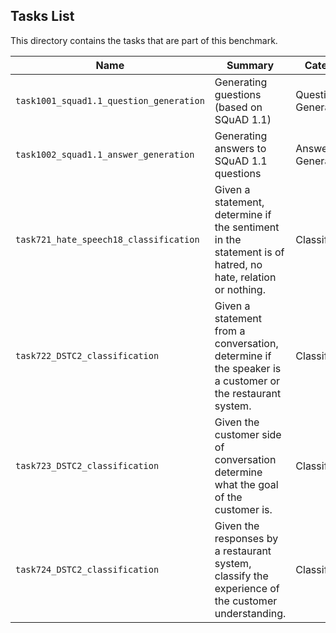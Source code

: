 ## Tasks List 

This directory contains the tasks that are part of this benchmark. 


Name | Summary | Category
---- | ----------- | --------
`task1001_squad1.1_question_generation` | Generating guestions (based on SQuAD 1.1) | Question Generation  
`task1002_squad1.1_answer_generation` | Generating answers to SQuAD 1.1 questions | Answer Generation
`task721_hate_speech18_classification` | Given a statement, determine if the sentiment in the statement is of hatred, no hate, relation or nothing. | Classification
`task722_DSTC2_classification` | Given a statement from a conversation, determine if the speaker is a customer or the restaurant system.  | Classification  
`task723_DSTC2_classification` | Given the customer side of conversation determine what the goal of the customer is.  | Classification  
`task724_DSTC2_classification` | Given the responses by a restaurant system, classify the experience of the customer understanding. | Classification  